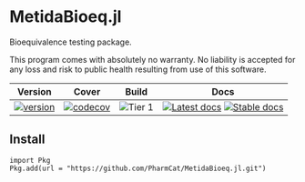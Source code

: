 # MetidaBioeq.jl

Bioequivalence testing package.

This program comes with absolutely no warranty. No liability is accepted for any loss and risk to public health resulting from use of this software.

| Version | Cover | Build | Docs |
|---------|-------|-------|------|
|[![version](https://juliahub.com/docs/MetidaBioeq/version.svg)](https://juliahub.com/ui/Packages/MetidaBioeq/)|[![codecov](https://codecov.io/gh/PharmCat/MetidaBioeq.jl/branch/main/graph/badge.svg?token=Rqk1LssTlQ)](https://codecov.io/gh/PharmCat/MetidaBioeq.jl)|![Tier 1](https://github.com/PharmCat/MetidaBioeq.jl/workflows/Tier%201/badge.svg) | [![Latest docs](https://img.shields.io/badge/docs-latest-blue.svg)](https://pharmcat.github.io/MetidaBioeq.jl/dev/) [![Stable docs](https://img.shields.io/badge/docs-stable-blue.svg)](https://pharmcat.github.io/MetidaBioeq.jl/stable/)|

## Install
```
import Pkg
Pkg.add(url = "https://github.com/PharmCat/MetidaBioeq.jl.git")
```